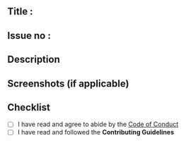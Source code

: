 ## Title :
<!--Provide a clear title for your PR in order to have a precise summary-->

## Issue no : 
<!--Mention the issue number using the '#' symbol followed by the issue number OR you may provide the link-->

## Description
<!--Provide the brief description of the changes you've made-->

## Screenshots (if applicable)
<!--![Screenshot](url-to-screenshot)-->

## Checklist
- [ ] I have read and agree to abide by the [Code of Conduct](../CODE_OF_CONDUCT.md)
- [ ] I have read and followed the **Contributing Guidelines**